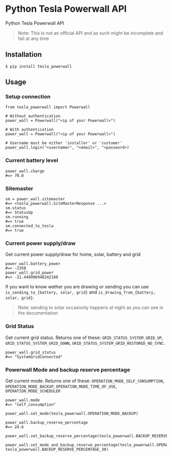 # Python Tesla Powerwall API

Python Tesla Powerwall API

> Note: This is not an official API and as such might be incomplete and fail at any time

## Installation

```
$ pip install tesla_powerwall
```

## Usage

### Setup connection

```python3
from tesla_powerwall import Powerwall

# Without authentication
power_wall = Powerwall("<ip of your Powerwall>")

# With authentication
power_wall = Powerwall("<ip of your Powerwall>")

# Username must be either 'installer' or 'custumer'
power_wall.login("<username>", "<email>", "<password>)

```

### Current battery level

```python3
power_wall.charge
#=> 70.0
```

### Sitemaster

```python3
sm = power_wall.sitemaster 
#=> <tesla_powerwall.SiteMasterResponse ...>
sm.status 
#=> StatusUp
sm.running
#=> true
sm.connected_to_tesla
#=> true
```

### Current power supply/draw

Get current power supply/draw for home, solar, battery and grid

```python3
power_wall.battery_power
#=> -2350
power_wall.grid_power
#=> -21.449996948242188
```

If you want to know wether you are drawing or sending you can use `is_sending_to_{battery, solar, grid}` and `is_drawing_from_{battery, solar, grid}`.
> Note: sending to solar occasionly happens at night as you can see in the documentation

### Grid Status

Get current grid status. Returns one of these: `GRID_STATUS_SYSTEM_GRID_UP`, `GRID_STATUS_SYSTEM_GRID_DOWN`, `GRID_STATUS_SYSTEM_GRID_RESTORED_NO_SYNC`.

```python3
power_wall.grid_status
#=> "SystemGridConnected"
```

### Powerwall Mode and backup reserve percentage

Get current mode. Returns one of these: `OPERATION_MODE_SELF_CONSUMPTION`, `OPERATION_MODE_BACKUP`, `OPERATION_MODE_TIME_OF_USE`, `OPERATION_MODE_SCHEDULER`

```python3
power_wall.mode
#=> "self_consumption"

power_wall.set_mode(tesla_powerwall.OPERATION_MODE_BACKUP)

power_wall.backup_reserve_percentage
#=> 24.6

power_wall.set_backup_reserve_percentage(tesla_powerwall.BACKUP_RESERVE_PERCENTAGE_30)

power_wall.set_mode_and_backup_reserve_percentage(tesla_powerwall.OPERATION_MODE_BACKUP, tesla_powerwall.BACKUP_RESERVE_PERCENTAGE_30)
```
